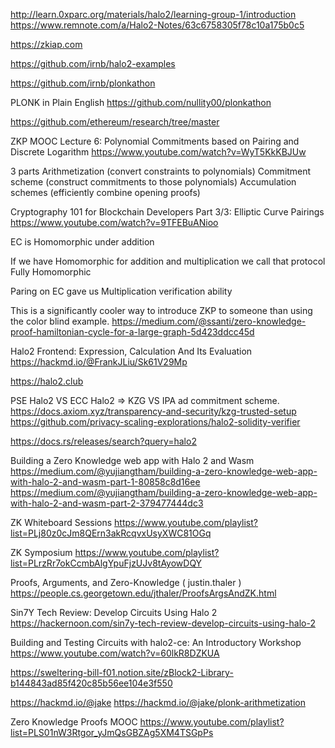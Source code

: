 http://learn.0xparc.org/materials/halo2/learning-group-1/introduction
https://www.remnote.com/a/Halo2-Notes/63c6758305f78c10a175b0c5



https://zkiap.com

https://github.com/irnb/halo2-examples

https://github.com/irnb/plonkathon

PLONK in Plain English
https://github.com/nullity00/plonkathon

https://github.com/ethereum/research/tree/master

ZKP MOOC Lecture 6: Polynomial Commitments based on Pairing and Discrete Logarithm
https://www.youtube.com/watch?v=WyT5KkKBJUw


3 parts
Arithmetization (convert constraints to polynomials)
Commitment scheme (construct commitments to those polynomials)
Accumulation schemes (efficiently combine opening proofs)

Cryptography 101 for Blockchain Developers Part 3/3: Elliptic Curve Pairings
https://www.youtube.com/watch?v=9TFEBuANioo

EC is Homomorphic under addition 

If we have Homomorphic for addition and multiplication we call that protocol Fully Homomorphic

Paring on EC gave us Multiplication verification ability


This is a significantly cooler way to introduce ZKP to someone than using the color blind example.
https://medium.com/@ssanti/zero-knowledge-proof-hamiltonian-cycle-for-a-large-graph-5d423ddcc45d

Halo2 Frontend: Expression, Calculation And Its Evaluation
https://hackmd.io/@FrankJLiu/Sk61V29Mp


https://halo2.club

PSE Halo2 VS ECC Halo2 => KZG VS IPA ad commitment scheme. 
https://docs.axiom.xyz/transparency-and-security/kzg-trusted-setup
https://github.com/privacy-scaling-explorations/halo2-solidity-verifier


https://docs.rs/releases/search?query=halo2

Building a Zero Knowledge web app with Halo 2 and Wasm 
https://medium.com/@yujiangtham/building-a-zero-knowledge-web-app-with-halo-2-and-wasm-part-1-80858c8d16ee
https://medium.com/@yujiangtham/building-a-zero-knowledge-web-app-with-halo-2-and-wasm-part-2-379477444dc3

ZK Whiteboard Sessions
https://www.youtube.com/playlist?list=PLj80z0cJm8QErn3akRcqvxUsyXWC81OGq

ZK Symposium
https://www.youtube.com/playlist?list=PLrzRr7okCcmbAlgYpuFjzUJv8tAyowDQY

Proofs, Arguments, and Zero-Knowledge (  justin.thaler )
https://people.cs.georgetown.edu/jthaler/ProofsArgsAndZK.html

Sin7Y Tech Review: Develop Circuits Using Halo 2
https://hackernoon.com/sin7y-tech-review-develop-circuits-using-halo-2


Building and Testing Circuits with halo2-ce: An Introductory Workshop
https://www.youtube.com/watch?v=60lkR8DZKUA

https://sweltering-bill-f01.notion.site/zBlock2-Library-b144843ad85f420c85b56ee104e3f550


https://hackmd.io/@jake
https://hackmd.io/@jake/plonk-arithmetization


Zero Knowledge Proofs MOOC
https://www.youtube.com/playlist?list=PLS01nW3Rtgor_yJmQsGBZAg5XM4TSGpPs










